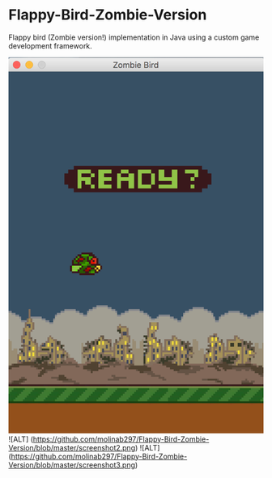 # Flappy-Bird-Zombie-Version
Flappy bird (Zombie version!) implementation in Java using a custom game development framework. 

![ALT](https://github.com/molinab297/Flappy-Bird-Zombie-Version/blob/master/screenshot1.png)
![ALT] (https://github.com/molinab297/Flappy-Bird-Zombie-Version/blob/master/screenshot2.png)
![ALT] (https://github.com/molinab297/Flappy-Bird-Zombie-Version/blob/master/screenshot3.png)
